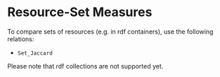 # Resource-Set Measures

To compare sets of resources (e.g. in rdf containers), use the following relations:
* `Set_Jaccard`

Please note that rdf collections are not supported yet.